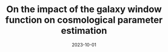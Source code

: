 ---
title: "On the impact of the galaxy window function on cosmological parameter estimation"
collection: publications
permalink: /publication/2023-10-01-On-the-impact-of-the-galaxy-window-function-on-cosmological-parameter-estimation
excerpt: 'This paper identifies a new source of observational systematics in large-scale structure survey analysis stemming from the bias in measuring imaging systematics weights. This paper is the second chapter of my Ph.D. dissertation.'
date: 2023-10-01
venue: 'Monthly Notices of the Royal Astronomical Society'
citation: 'Tanveer Karim,  Mehdi Rezaie,  Sukhdeep Singh,  Daniel Eisenstein, &quot;On the impact of the galaxy window function on cosmological parameter estimation.&quot; Monthly Notices of the Royal Astronomical Society, 2023.'
link: 'https://arxiv.org/pdf/2305.11956.pdf'
---